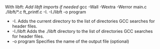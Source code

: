 With libft:
*Add libft imports if needed*
gcc -Wall -Wextra -Werror main.c ./libft/*.c ft_printf.c -I. -I./libft -o program

- -I.
    Adds the current directory to the list of directories GCC searches for header files.
- -I./libft
    Adds the ./libft directory to the list of directories GCC searches for header files.
- -o program
    Specifies the name of the output file (optional)